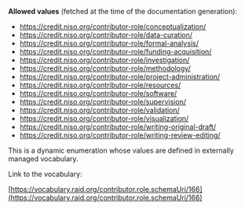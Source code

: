 



**Allowed values** (fetched at the time of the documentation generation):

* https://credit.niso.org/contributor-role/conceptualization/
* https://credit.niso.org/contributor-role/data-curation/
* https://credit.niso.org/contributor-role/formal-analysis/
* https://credit.niso.org/contributor-role/funding-acquisition/
* https://credit.niso.org/contributor-role/investigation/
* https://credit.niso.org/contributor-role/methodology/
* https://credit.niso.org/contributor-role/project-administration/
* https://credit.niso.org/contributor-role/resources/
* https://credit.niso.org/contributor-role/software/
* https://credit.niso.org/contributor-role/supervision/
* https://credit.niso.org/contributor-role/validation/
* https://credit.niso.org/contributor-role/visualization/
* https://credit.niso.org/contributor-role/writing-original-draft/
* https://credit.niso.org/contributor-role/writing-review-editing/


This is a dynamic enumeration whose values are defined in externally managed vocabulary. 

Link to the vocabulary:

[https://vocabulary.raid.org/contributor.role.schemaUri/166](https://vocabulary.raid.org/contributor.role.schemaUri/166)









